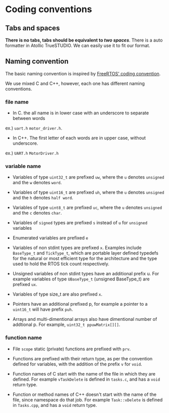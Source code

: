 # Coding conventions
## Tabs and spaces
**There is no tabs, tabs should be equivalent to *two spaces***. There is a auto formatter in Atollic TrueSTUDIO. We can easily use it to fit our format.
## Naming convention
The basic naming convention is inspired by [FreeRTOS' coding convention](http://www.freertos.org/FreeRTOS-Coding-Standard-and-Style-Guide.html).

We use  mixed C and C++, however, each one has different naming conventions.

### file name
* In C. the all name is in lower case with an underscore to separate between words

ex.) `uart.h` `motor_driver.h`.

* In C++. The first letter of each words are in upper case, without underscore.

ex.) `UART.h` `MotorDriver.h`


### variable name
* Variables of type `uint32_t` are prefixed `uw`, where the `u` denotes `unsigned` and the `w` denotes `word`.

* Variables of type `uint16_t` are prefixed `uh`, where the `u` denotes `unsigned` and the `h` denotes `half word`.

* Variables of type `uint8_t` are prefixed `uc`, where the `u` denotes `unsigned` and the `c` denotes `char`.
* Variables of `signed` types are prefixed `s` instead of `u` for `unsigned` variables

* Enumerated variables are prefixed `e`

* Variables of non stdint types are prefixed `x`. Examples include `BaseType_t` and `TickType_t`, which are portable layer defined typedefs for the natural or most efficient type for the architecture and the type used to hold the RTOS tick count respectively.

* Unsigned variables of non stdint types have an additional prefix u. For example variables of type `UBaseType_t` (unsigned BaseType_t) are prefixed `ux`.

* Variables of type size_t are also prefixed `x`.

* Pointers have an additional prefixed p, for example a pointer to a `uint16_t` will have prefix `puh`. 
* Arrays and multi-dimentional arrays also have dimentional number of addtional p. For example, `uint32_t ppuwMatrix[][]`.

### function name
* File `scope` static (private) functions are prefixed with `prv`.

* Functions are prefixed with their return type, as per the convention defined for variables, with the addition of the prefix `v` for `void`.

* Function names of C start with the name of the file in which they are defined. For example `vTaskDelete` is defined in `tasks.c`, and has a `void` return type.
* Function or method names of C++ doesn't start with the name of the file, since namespace do that job. For example `Task::vDelete` is defined in `Tasks.cpp`, and has a `void` return type. 
